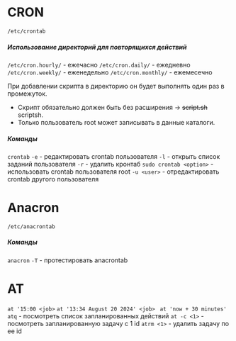 # CRON

`/etc/crontab`
##### Использование директорий для повторящихся действий
`/etc/cron.hourly/` - ежечасно
`/etc/cron.daily/` - ежедневно
`/etc/cron.weekly/` - еженедельно
`/etc/cron.monthly/` - ежемесечно

При добавлении скрипта в директорию он будет выполнять один раз в промежуток.
- Скрипт обязательно должен быть без расширения -> ~~script.sh~~ scriptsh.
- Только пользователь root может записывать в данные каталоги.

##### Команды
`crontab`
	`-e` - редактировать crontab пользователя
	`-l` - открыть список заданий пользователя
	`-r` - удалить кронтаб
	`sudo crontab <option>` - использовать crontab пользователя root
		`-u <user>` - отредактировать crontab другого пользователя

# Anacron

`/etc/anacrontab`

##### Команды
`anacron`
	`-T` - протестировать anacrontab 


# AT

`at '15:00 <job>`
`at '13:34 August 20 2024' <job> ` 
`at 'now + 30 minutes'`
`atq` - посмотреть список запланированных действий
`at -c <1>` - посмотреть запланированную задачу с 1 id
`atrm <1>` - удалить задачу по ее id 